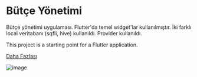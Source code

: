 # Bütçe Yönetimi

Bütçe yönetimi uygulaması.
Flutter'da temel widget'lar kullanılmıştır. İki farklı local veritabanı (sqfli, hive) kullanıldı. Provider kullanıldı.

This project is a starting point for a Flutter application.

[Daha Fazlası](https://www.bilalbaz.com/p/flutter-butce-yonetimi-uygulamasi)

![image](https://www.bilalbaz.com/assets/img/Screenshot.png)
